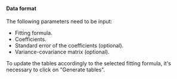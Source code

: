 #### Data format

The following parameters need to be input:

- Fitting formula.
- Coefficients.
- Standard error of the coefficients (optional).
- Variance-covariance matrix (optional).

To update the tables accordingly to the selected fitting formula, it's necessary to click on "Generate tables".
